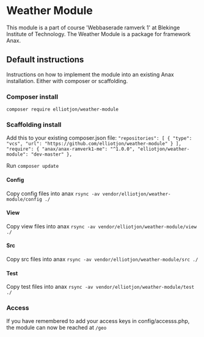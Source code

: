 # Weather Module
This module is a part of course 'Webbaserade ramverk 1' at Blekinge Institute of Technology. The Weather Module  is a package for framework Anax.

## Default instructions
Instructions on how to implement the module into an existing Anax installation. Either with composer or scaffolding.

### Composer install
`composer require elliotjon/weather-module`

### Scaffolding install
Add this to your existing composer.json file: 
`"repositories": [
    {
        "type": "vcs",
        "url": "https://github.com/elliotjon/weather-module"
    }
],
"require": {
    "anax/anax-ramverk1-me": "^1.0.0",
    "elliotjon/weather-module": "dev-master"
},`

Run `composer update`

#### Config
Copy config files into anax
`rsync -av vendor/elliotjon/weather-module/config ./`

#### View
Copy view files into anax
`rsync -av vendor/elliotjon/weather-module/view ./`

#### Src
Copy src files into anax
`rsync -av vendor/elliotjon/weather-module/src ./`

#### Test
Copy test files into anax
`rsync -av vendor/elliotjon/weather-module/test ./`


### Access
If you have remembered to add your access keys in config/accesss.php, the module can now be reached at `/geo`